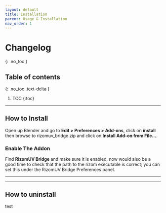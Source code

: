 ```yaml
---
layout: default
title: Installation
parent: Usage & Installation
nav_order: 1
---
```

# Changelog
{: .no_toc }

## Table of contents
{: .no_toc .text-delta }

1. TOC
{:toc}

---

## How to Install

Open up Blender and go to **Edit > Preferences > Add-ons**, click on **install** then browse to rizomuv_bridge.zip and click on **Install Add-on from File...**.

### Enable The Addon

Find **RizomUV Bridge** and make sure it is enabled, now would also be a good time to check that the path to the rizom executable is correct; you can set this under the RizomUV Bridge Preferences panel.

---
---

## How to uninstall


test